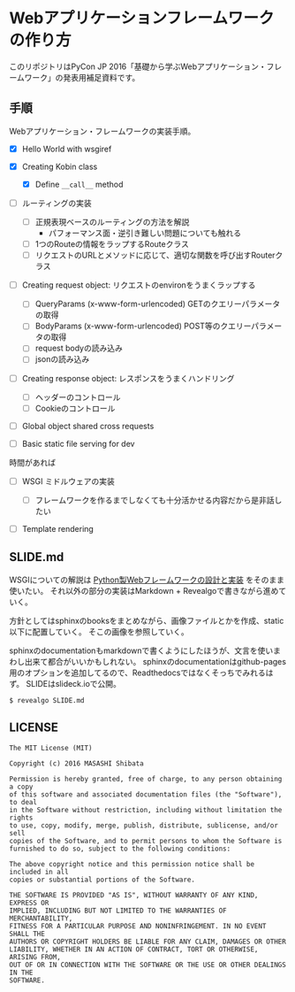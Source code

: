 # Webアプリケーションフレームワークの作り方

このリポジトリはPyCon JP 2016「基礎から学ぶWebアプリケーション・フレームワーク」の発表用補足資料です。


## 手順

Webアプリケーション・フレームワークの実装手順。

- [x] Hello World with wsgiref
- [x] Creating Kobin class
    - [x] Define `__call__` method
- [ ] ルーティングの実装
    - [ ] 正規表現ベースのルーティングの方法を解説
        - パフォーマンス面・逆引き難しい問題についても触れる
    - [ ] 1つのRouteの情報をラップするRouteクラス
    - [ ] リクエストのURLとメソッドに応じて、適切な関数を呼び出すRouterクラス
- [ ] Creating request object: リクエストのenvironをうまくラップする
    - [ ] QueryParams (x-www-form-urlencoded) GETのクエリーパラメータの取得
    - [ ] BodyParams (x-www-form-urlencoded) POST等のクエリーパラメータの取得
    - [ ] request bodyの読み込み
    - [ ] jsonの読み込み
- [ ] Creating response object: レスポンスをうまくハンドリング
    - [ ] ヘッダーのコントロール
    - [ ] Cookieのコントロール
- [ ] Global object shared cross requests
- [ ] Basic static file serving for dev


時間があれば

- [ ] WSGI ミドルウェアの実装
    - [ ] フレームワークを作るまでしなくても十分活かせる内容だから是非話したい
- [ ] Template rendering


## SLIDE.md

WSGIについての解説は [Python製Webフレームワークの設計と実装](https://speakerdeck.com/c_bata/how-to-develop-web-application-framework-in-python) をそのまま使いたい。
それ以外の部分の実装はMarkdown + Revealgoで書きながら進めていく。

方針としてはsphinxのbooksをまとめながら、画像ファイルとかを作成、static以下に配置していく。
そこの画像を参照していく。

sphinxのdocumentationもmarkdownで書くようにしたほうが、文言を使いまわし出来て都合がいいかもしれない。
sphinxのdocumentationはgithub-pages用のオプションを追加してるので、Readthedocsではなくそっちでみれるはず。
SLIDEはslideck.ioで公開。

```
$ revealgo SLIDE.md
```


## LICENSE

```
The MIT License (MIT)

Copyright (c) 2016 MASASHI Shibata

Permission is hereby granted, free of charge, to any person obtaining a copy
of this software and associated documentation files (the "Software"), to deal
in the Software without restriction, including without limitation the rights
to use, copy, modify, merge, publish, distribute, sublicense, and/or sell
copies of the Software, and to permit persons to whom the Software is
furnished to do so, subject to the following conditions:

The above copyright notice and this permission notice shall be included in all
copies or substantial portions of the Software.

THE SOFTWARE IS PROVIDED "AS IS", WITHOUT WARRANTY OF ANY KIND, EXPRESS OR
IMPLIED, INCLUDING BUT NOT LIMITED TO THE WARRANTIES OF MERCHANTABILITY,
FITNESS FOR A PARTICULAR PURPOSE AND NONINFRINGEMENT. IN NO EVENT SHALL THE
AUTHORS OR COPYRIGHT HOLDERS BE LIABLE FOR ANY CLAIM, DAMAGES OR OTHER
LIABILITY, WHETHER IN AN ACTION OF CONTRACT, TORT OR OTHERWISE, ARISING FROM,
OUT OF OR IN CONNECTION WITH THE SOFTWARE OR THE USE OR OTHER DEALINGS IN THE
SOFTWARE.
```
